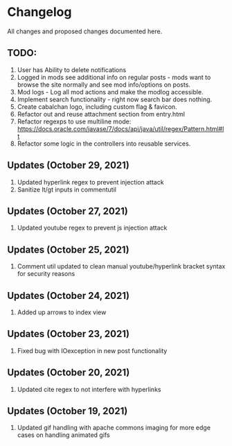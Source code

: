 # Changelog
All changes and proposed changes documented here.

## TODO:
1. User has Ability to delete notifications
2. Logged in mods see additional info on regular posts - mods want to browse the site normally and see mod info/options on posts.
3. Mod logs - Log all mod actions and make the modlog accessible.
4. Implement search functionality - right now search bar does nothing.
5. Create cabalchan logo, including custom flag & favicon.
6. Refactor out and reuse attachment section from entry.html
7. Refactor regexps to use multiline mode: https://docs.oracle.com/javase/7/docs/api/java/util/regex/Pattern.html#lt
8. Refactor some logic in the controllers into reusable services.

## Updates (October 29, 2021)
1. Updated hyperlink regex to prevent injection attack
2. Sanitize lt/gt inputs in commentutil

## Updates (October 27, 2021)
1. Updated youtube regex to prevent js injection attack

## Updates (October 25, 2021)
1. Comment util updated to clean manual youtube/hyperlink bracket syntax for security reasons

## Updates (October 24, 2021)
1. Added up arrows to index view

## Updates (October 23, 2021)
1. Fixed bug with IOexception in new post functionality

## Updates (October 20, 2021)
1. Updated cite regex to not interfere with hyperlinks

## Updates (October 19, 2021)
1. Updated gif handling with apache commons imaging for more edge cases on handling animated gifs